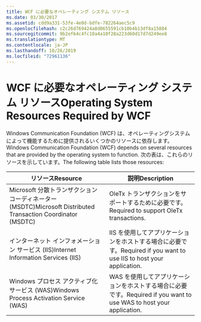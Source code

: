 ```yaml
---
title: WCF に必要なオペレーティング システム リソース
ms.date: 03/30/2017
ms.assetid: cdd9a331-53fe-4e0d-bdfe-782264aec5c9
ms.openlocfilehash: c2c26d769424a8d0655591cb10b4b13df8a15884
ms.sourcegitcommit: 9b2ef64c4fc10a4a10f28a223d60d17d7d249ee8
ms.translationtype: MT
ms.contentlocale: ja-JP
ms.lasthandoff: 10/26/2019
ms.locfileid: "72961136"
---
```

# <a name="operating-system-resources-required-by-wcf"></a><span data-ttu-id="c1515-102">WCF に必要なオペレーティング システム リソース</span><span class="sxs-lookup"><span data-stu-id="c1515-102">Operating System Resources Required by WCF</span></span>

<span data-ttu-id="c1515-103">Windows Communication Foundation (WCF) は、オペレーティングシステムによって機能するために提供されるいくつかのリソースに依存します。</span><span class="sxs-lookup"><span data-stu-id="c1515-103">Windows Communication Foundation (WCF) depends on several resources that are provided by the operating system to function.</span></span> <span data-ttu-id="c1515-104">次の表は、これらのリソースを示しています。</span><span class="sxs-lookup"><span data-stu-id="c1515-104">The following table lists those resources:</span></span>

|<span data-ttu-id="c1515-105">リソース</span><span class="sxs-lookup"><span data-stu-id="c1515-105">Resource</span></span>|<span data-ttu-id="c1515-106">説明</span><span class="sxs-lookup"><span data-stu-id="c1515-106">Description</span></span>|
|--------------|-----------------|
|<span data-ttu-id="c1515-107">Microsoft 分散トランザクション コーディネーター (MSDTC)</span><span class="sxs-lookup"><span data-stu-id="c1515-107">Microsoft Distributed Transaction Coordinator (MSDTC)</span></span>|<span data-ttu-id="c1515-108">OleTx トランザクションをサポートするために必要です。</span><span class="sxs-lookup"><span data-stu-id="c1515-108">Required to support OleTx transactions.</span></span>|
|<span data-ttu-id="c1515-109">インターネット インフォメーション サービス (IIS)</span><span class="sxs-lookup"><span data-stu-id="c1515-109">Internet Information Services (IIS)</span></span>|<span data-ttu-id="c1515-110">IIS を使用してアプリケーションをホストする場合に必要です。</span><span class="sxs-lookup"><span data-stu-id="c1515-110">Required if you want to use IIS to host your application.</span></span>|
|<span data-ttu-id="c1515-111">Windows プロセス アクティブ化サービス (WAS)</span><span class="sxs-lookup"><span data-stu-id="c1515-111">Windows Process Activation Service (WAS)</span></span>|<span data-ttu-id="c1515-112">WAS を使用してアプリケーションをホストする場合に必要です。</span><span class="sxs-lookup"><span data-stu-id="c1515-112">Required if you want to use WAS to host your application.</span></span>|
